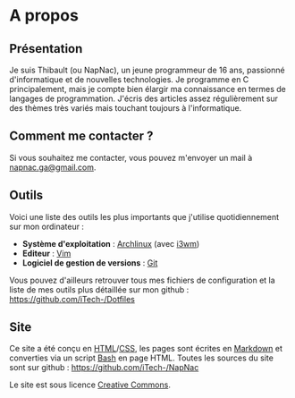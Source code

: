 A propos
========


## Présentation

Je suis Thibault (ou NapNac), un jeune programmeur de 16 ans, passionné d'informatique et de nouvelles technologies. Je programme en C principalement, mais je compte bien élargir ma connaissance en termes de langages de programmation. J'écris des articles assez régulièrement sur des thèmes très variés mais touchant toujours à l'informatique.

## Comment me contacter ?

Si vous souhaitez me contacter, vous pouvez m'envoyer un mail à <napnac.ga@gmail.com>.

## Outils

Voici une liste des outils les plus importants que j'utilise quotidiennement sur mon ordinateur :

- **Système d'exploitation** : [Archlinux](https://www.archlinux.org/) (avec [i3wm](https://i3wm.org/))
- **Editeur** : [Vim](http://www.vim.org/)
- **Logiciel de gestion de versions** : [Git](https://git-scm.com/)

Vous pouvez d'ailleurs retrouver tous mes fichiers de configuration et la liste de mes outils plus détaillée sur mon github : <https://github.com/iTech-/Dotfiles>

## Site

Ce site a été conçu en [HTML](https://fr.wikipedia.org/wiki/Hypertext_Markup_Language)/[CSS](https://fr.wikipedia.org/wiki/Feuilles_de_style_en_cascade), les pages sont écrites en [Markdown](https://fr.wikipedia.org/wiki/Markdown) et converties via un script [Bash](https://fr.wikipedia.org/wiki/Bourne-Again_shell) en page HTML. Toutes les sources du site sont sur github : <https://github.com/iTech-/NapNac>

Le site est sous licence [Creative Commons](http://creativecommons.org/licenses/by-nc-sa/4.0/).
